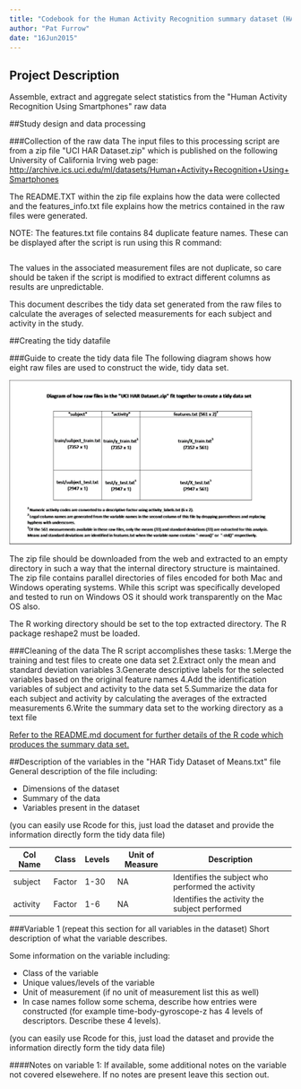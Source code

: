 ```yaml
---
title: "Codebook for the Human Activity Recognition summary dataset (HAR Tidy Dataset of Means.txt)"
author: "Pat Furrow"
date: "16Jun2015"
---
```


## Project Description
Assemble, extract and aggregate select statistics from the "Human Activity Recognition Using Smartphones" raw data

##Study design and data processing

###Collection of the raw data
The input files to this processing script are from a zip file "UCI HAR Dataset.zip" which is published on the following University of California Irving web page:
http://archive.ics.uci.edu/ml/datasets/Human+Activity+Recognition+Using+Smartphones

The README.TXT within the zip file explains how the data were collected and the features_info.txt file explains how the metrics contained in the raw files were generated.

NOTE:  The features.txt file contains 84 duplicate feature names.  These can be displayed after the script is run using this R command:  
```HARlabels[duplicated(HARlabels[,2]),]  
```
The values in the associated measurement files are not duplicate, so care should be taken if the script is modified to extract different columns as results are unpredictable.

This document describes the tidy data set generated from the raw files to calculate the averages of selected measurements for each subject and activity in the study.

##Creating the tidy datafile

###Guide to create the tidy data file
The following diagram shows how eight raw files are used to construct the wide, tidy data set.

![HAR File Diagram](HAR_file_diagram.png)

The zip file should be downloaded from the web and extracted to an empty directory in such a way that the internal directory structure is maintained.  The zip file contains parallel directories of files encoded for both Mac and Windows operating systems.  While this script was specifically developed and tested to run on Windows OS it should work transparently on the Mac OS also.  

The R working directory should be set to the top extracted directory.  The R package reshape2 must be loaded. 

###Cleaning of the data
The R script accomplishes these tasks:
1.Merge the training and test files to create one data set
2.Extract only the mean and standard deviation variables
3.Generate descriptive labels for the selected variables based on the original feature names
4.Add the identification variables of subject and activity to the data set
5.Summarize the data for each subject and activity by calculating the averages of the extracted measurements
6.Write the summary data set to the working directory as a text file

[Refer to the README.md document for further details of the R code which produces the summary data set.](https://github.com/pfurrow/GetCleanDataClassProject/blob/master/README.md)

##Description of the variables in the "HAR Tidy Dataset of Means.txt" file
General description of the file including:
 - Dimensions of the dataset
 - Summary of the data
 - Variables present in the dataset

(you can easily use Rcode for this, just load the dataset and provide the information directly form the tidy data file)

Col Name | Class | Levels | Unit of Measure | Description
------- | ----|----|-----|------
subject | Factor | 1-30 | NA | Identifies the subject who performed the activity
activity | Factor | 1-6 | NA | Identifies the activity the subject performed


###Variable 1 (repeat this section for all variables in the dataset)
Short description of what the variable describes.

Some information on the variable including:
 - Class of the variable
 - Unique values/levels of the variable
 - Unit of measurement (if no unit of measurement list this as well)
 - In case names follow some schema, describe how entries were constructed (for example time-body-gyroscope-z has 4 levels of descriptors. Describe these 4 levels). 

(you can easily use Rcode for this, just load the dataset and provide the information directly form the tidy data file)

####Notes on variable 1:
If available, some additional notes on the variable not covered elsewehere. If no notes are present leave this section out.
